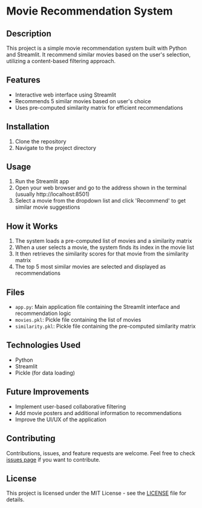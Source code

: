 # Movie Recommendation System

## Description
This project is a simple movie recommendation system built with Python and Streamlit. It recommend similar movies based on the user's selection, utilizing a content-based filtering approach.

## Features
- Interactive web interface using Streamlit
- Recommends 5 similar movies based on user's choice
- Uses pre-computed similarity matrix for efficient recommendations

## Installation
1. Clone the repository
2. Navigate to the project directory

## Usage
1. Run the Streamlit app
2. Open your web browser and go to the address shown in the terminal (usually http://localhost:8501)
3. Select a movie from the dropdown list and click 'Recommend' to get similar movie suggestions

## How it Works
1. The system loads a pre-computed list of movies and a similarity matrix
2. When a user selects a movie, the system finds its index in the movie list
3. It then retrieves the similarity scores for that movie from the similarity matrix
4. The top 5 most similar movies are selected and displayed as recommendations

## Files
- `app.py`: Main application file containing the Streamlit interface and recommendation logic
- `movies.pkl`: Pickle file containing the list of movies
- `similarity.pkl`: Pickle file containing the pre-computed similarity matrix

## Technologies Used
- Python
- Streamlit
- Pickle (for data loading)

## Future Improvements
- Implement user-based collaborative filtering
- Add movie posters and additional information to recommendations
- Improve the UI/UX of the application

## Contributing
Contributions, issues, and feature requests are welcome. Feel free to check [issues page](https://github.com/your-username/Movie-Recommendation-System/issues) if you want to contribute.

## License
This project is licensed under the MIT License - see the [LICENSE](LICENSE) file for details.
